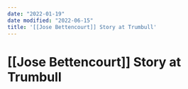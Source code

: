 ```yaml
---
date: "2022-01-19"
date modified: "2022-06-15"
title: '[[Jose Bettencourt]] Story at Trumbull'
---
```


# [[Jose Bettencourt]] Story at Trumbull

